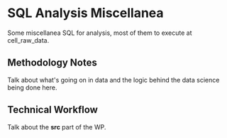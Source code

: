 # SQL Analysis Miscellanea

Some miscellanea SQL for analysis, most of them to execute at cell_raw_data.


## Methodology Notes

Talk about what's going on in data and the logic behind the data science being done here.


## Technical Workflow

Talk about the **src** part of the WP.
